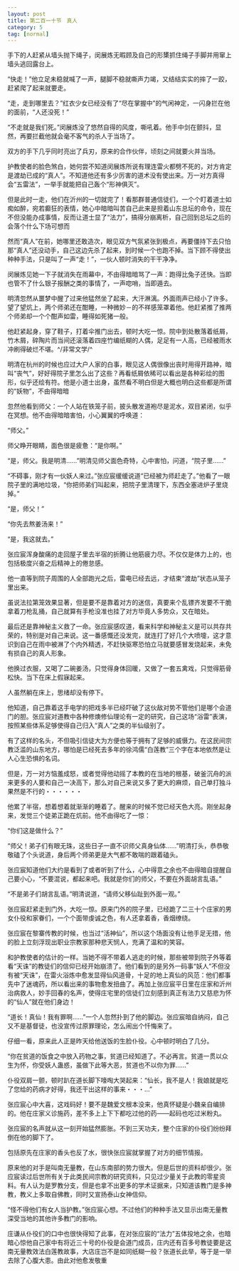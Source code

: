 ```yaml
---
layout: post
title: 第二百一十节　真人
category: 5
tag: [normal]
---
```


手下的人赶紧从墙头抛下绳子，闵展炼无暇顾及自己的形橥抓住绳子手脚并用窜上墙头逃回露台上。

“快走！”他立足未稳就喊了一声，腿脚不稳就嘶声力竭，又结结实实的摔了一跤，赶紧爬了起来就要走。

“走，走到哪里去？”红衣少女已经没有了“尽在掌握中”的气闲神定，一闪身拦在他的面前，“人还没死！”

“不走就是我们死。”闵展炼没了悠然自得的风度，嘶吼着。他手中剑在颤抖，显然，再要拦截他就会毫不客气的杀人于当场了。

双方的手下几乎同时亮出了兵刃，原来的合作伙伴，顷刻之间就要火并当场。

护教使者的脸色煞白，她何尝不知道闵展炼所说有理连雷火都劈不死的，对方肯定是渡劫已成的“真人”。不知道他还有多少厉害的道术没有使出来。万一对方真得会“五雷法”，一举手就能把自己轰个“形神俱灭”。

但是此时一走，他们在沂州的一切就完了！看那群普通信徒们，一个个盯着道士如痴如醉，宛若癫狂的表情，她心中暗暗叫苦自己此来是担着山东总坛的命令，现在不但没能办成事情，反而让道士显了“法力”，搞得分崩离析，自己回到总坛之后的会落个什么下场可想而

然而“真人”在前，她哪里还敢造次，眼见双方气氛紧张到极点，再要僵持下去只怕那“真人”还没动手，自己这边先杀了起来，到时候一个也跑不掉。当下顾不得使出种种手法，只是叫了一声“走！”，一伙人顿时消失的干干净净。

闵展炼见她一下子就消失在雨幕中，不由得暗暗骂了一声：跑得比兔子还快。当即也管不了什么银子报酬之类的事情了，一声唿哨，当即遁去。

明清忽然从噩梦中醒了过来他猛然坐了起来，大汗淋漓。外面雨声已经小了许多。望了望炕上，两个师弟还在酣睡，一种微妙－的不祥感笼罩着他。他赶紧推了推两个师弟却一个个酣声如雷，睡得如死猪一般。

他赶紧起身，穿了鞋子，打着伞推门出去，顿时大吃一惊。院中到处散落着纸屑，竹木屑，碎陶片而当间还滚落着四座竹编纸糊的人偶，足足有一人高，已经被雨水冲刷得破烂不堪。^/非常文学/^

明清在杭州的时候也应过大户人家的白事，眼见这人偶很像出丧时用得开路神，暗叫“丧气”，好好得院子里怎么出了这些？再看纸屑依稀可以看出是各种彩绘的图形，似乎还绘有符。他是小道士出身，虽然看不明白但是大概也明白这些都是所谓的“妖物”，不由得暗暗

忽然他看到师父：一个人站在铁笼子前，披头散发道袍尽是泥水，双目紧闭，似乎在冥想。他不由得暗暗害怕，小心翼翼的呼唤道：

“师父。”

师父睁开眼睛，面色很是疲惫：“是你啊。”

“是，师父。我是明清……”明清见师父面色奇特，心中害怕，问道，“院子里……”

“不碍事，刚才有一伙妖人来过。”张应宸缓缓说道“已经被为师赶走了。”他看了一眼院子里的满地垃圾，“你把师弟们叫起来，把院子里清理下，东西全塞进炉子里烧掉。”

“是，师父！”

“你先去熬姜汤来！”

“是，我这就去。”

张应宸浑身酸痛的走回屋子里去半宿的折腾让他筋疲力尽。不仅仅是体力上的，也包括极度兴奋之后精神上的倦怠感。

他一直等到院子周围的人全部跑光之后，雷电已经去远，才结束“渡劫”状态从笼子里出来。

虽说法拉第笼效果显著，但是要不是靠着对方的迷信，真要来个乱镖齐发要不干脆拿着刀枪乱捅，自己就算有手枪没准也挂了对方毕竟人多势众，又在暗处。

最后还是靠神秘主义救了一命。张应宸感叹道，看来科学和神秘主义是可以共存共荣的，特别是对自己来说。这一番感慨还没发完，就连打了好几个大喷嚏，这才意识到自己在雨中被淋了个内外精透，不赶快驱寒恐怕立马就要感冒发烧起来，未免有损自己的真人形象。

他换过衣服，又喝了二碗姜汤，只觉得身体回暖，又做了一套五禽戏，只觉得筋骨松快。当下在床上假寐起来。

人虽然躺在床上，思绪却没有停下。

他知道，自己靠着这手电学的把戏多半已经吓破了这伙敌对势不管他们是哪个会道门的胆。张应宸对道教中各种修燠修仙理论有一定的研究，自己这场“浴雷”表演，按照某些体系足够使得自己归入“真人”之类的半仙级别了。

有了这样的名头，不但吸引信徒大为方便也等于拥有了足够的威慑力。在这民间宗教泛滥的山东地方，哪怕是已经死去多年的徐鸿儒“白莲教”三个字在本地依然是让人心生恐惧的名词。

但是，万一对方恼羞成怒，或者觉得他动摇了本教的在当地的根基，破釜沉舟的派来更多的人要和自己一决高下，那么对自己来说又多了更大的麻烦，自己单打独斗果然是不行的・・・・・・

他累了半宿，想着想着就渐渐的睡着了。醒来的时候不觉已经天色大亮。刚坐起身来，发觉三个徒弟正跪在炕前。他不由得吃了一惊：

“你们这是做什么？”

“师父！弟子们有眼无珠，这些日子一直不识师父真身仙体……”明清打头，恭恭敬敬磕了个头说道，身后两个师弟更是大气都不敢喘的跟着磕头。

张应宸知道他们大约是看到了或者听到了什么，心中得意之余也不由得暗自提醒自己要小心，“不要混说，都起来吧。我就是你们的师父，不要在外面胡言乱语。”

“不是弟子们胡言乱语。”明清说道，“请师父移仙趾到外面一观。”

张应宸赶紧走到门外，大吃一惊。原来门外的院子里，已经跪了二三十个庄家的男女仆役和家眷们，一个个面带虔诚之色，有人还拿着香，香烟缭绕。

张应宸在黎寨传教的时候，也当过“活神仙”，所以这个场面没有让他手足无措，他的脸上立刻浮现出职业宗教家那种悲天悯人，充满了温和的笑容。

和护教使者的估计的一样。当她不得不带着人逃走的时候，那些被带到院子外等着看“天诛”的教徒们的信仰已经开始崩溃了。他们看到的是另外一码事“妖人”不但没有被“天诛”，在雷火浴炼中愈发显得仙风道骨，十足的地上真仙的风范：他们都事先中了迷魂药，所以看出来的事物愈发扭曲了。再加上张应宸平日里在庄家和沂州治病救人，妙手回春的名声，使得庄宅里的信徒们立刻感到真正有法力又慈悲为怀的“仙人”就在他们身边！

“道长！真仙！我有罪啊……”一个人忽然扑到了他的脚边。张应宸暗自纳闷，自己又不是基督徒，也没宣传过原罪理论，怎么闹出个忏悔来了。

仔细一看，原来此人正是昨天给他送饭的生脸仆役。心中顿时明白了几分。

“你在贫道的饭食之中放入药物之事，贫道已经知道了。不必再言。贫道一贯以众生为怀，你受妖人蛊惑，虽做下此等大恶，贫道也不以你为罪……”

仆役双肩一颤，顿时趴在道长脚下嚎啕大哭起来：“仙长，我不是人！我娘就是吃了您给的药病才好得，我还干出这样的事来・・・…”

张应宸心中大喜，这戏码好！要不是魏爱文根本没来，他真怀疑是小魏亲自编排的。他在庄家义诊施药，差不多上上下下都吃过他的药――起码也吃过米粉丸。

张应宸的名声就从这一刻开始猛然膨胀。不到三天功夫，整个庄家的仆役们纷纷拜倒在他的脚下了。

包括原先在庄家的香头也反了水，很快张应宸就掌握了对方的细节情报。

原来他的对手是叫南无量教，在山东南部的势力很大。但是后世的资料却很少。张应宸读过后世所有关于此类民间宗教的研究资料，只见过少量关于此教的零星资料。有人认为是罗教分支，但是也拿不出更多的学术证据来，只知道该教门是多神教，教义上多取自佛教，同时又宣扬泰山女神信仰。

“怪不得他们有女人当护教。”张应宸心想。不过他们的种种手法又显示出南无量教深受当地的其他许多教门的影响。

庄谦从仆役们的口中也很快得知了此事，在对张应宸的“法力”五体投地之余，也暗暗心惊他自己家中有将近三十号的仆役是会道门成员，庄内还有百多号教徒要是这南无量教效法白莲教故事，大店庄岂不是如同纸糊一般？张道长此举，等于是一举去除了心腹大患。由此对他愈发敬重
